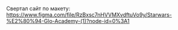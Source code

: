 Свертал сайт по макету: https://www.figma.com/file/RzBxsc7nHVVMXvdftuVo9y/Starwars-%E2%80%94-Glo-Academy-(1)?node-id=0%3A1
